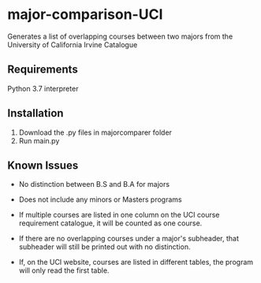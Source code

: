 # major-comparison-UCI
Generates a list of overlapping courses between two majors from the University of California Irvine Catalogue

## Requirements
Python 3.7 interpreter

## Installation
1. Download the .py files in majorcomparer folder
2. Run main.py

## Known Issues
- No distinction between B.S and B.A for majors

- Does not include any minors or Masters programs

- If multiple courses are listed in one column on the UCI course requirement catalogue, it will be counted as one course.

- If there are no overlapping courses under a major's subheader, that subheader will still be printed out with no distinction.

- If, on the UCI website, courses are listed in different tables, the program will only read the first table.
